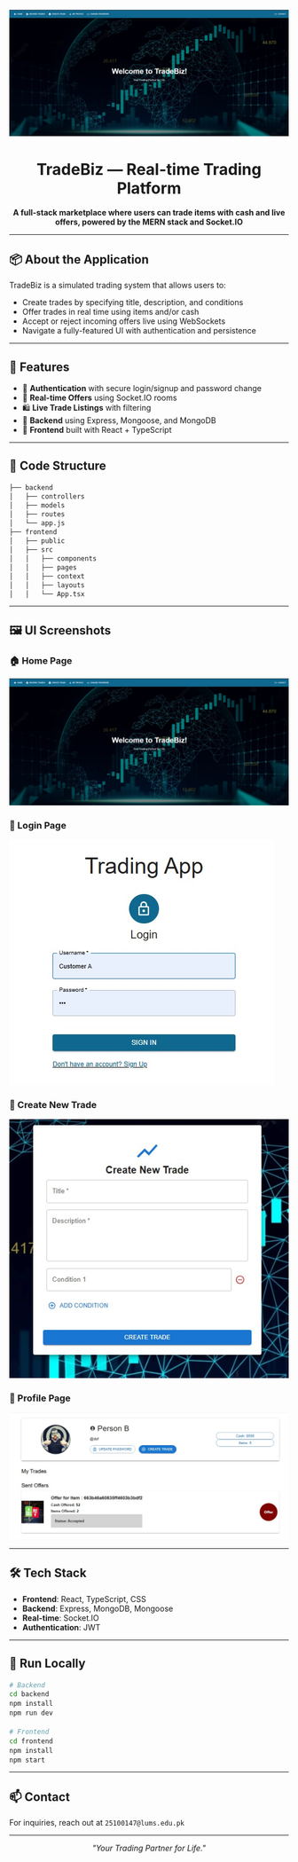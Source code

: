 ![Banner](home_page.jpeg)

<h1 align="center">TradeBiz — Real-time Trading Platform</h1>

<p align="center">
  <b>A full-stack marketplace where users can trade items with cash and live offers, powered by the MERN stack and Socket.IO</b>
</p>

---

## 📦 About the Application

TradeBiz is a simulated trading system that allows users to:
- Create trades by specifying title, description, and conditions
- Offer trades in real time using items and/or cash
- Accept or reject incoming offers live using WebSockets
- Navigate a fully-featured UI with authentication and persistence

---

## 🚀 Features

- 🔐 **Authentication** with secure login/signup and password change
- 📡 **Real-time Offers** using Socket.IO rooms
- 🛍️ **Live Trade Listings** with filtering
- 🧠 **Backend** using Express, Mongoose, and MongoDB
- 🎨 **Frontend** built with React + TypeScript

---

## 📂 Code Structure

```
├── backend
│   ├── controllers
│   ├── models
│   ├── routes
│   └── app.js
├── frontend
│   ├── public
│   ├── src
│   │   ├── components
│   │   ├── pages
│   │   ├── context
│   │   ├── layouts
│   │   └── App.tsx
```

---

## 🖼️ UI Screenshots

### 🏠 Home Page
![Home](home_page.jpeg)

### 🔐 Login Page
![Login](login_page.jpeg)

### 📄 Create New Trade
![New Trade](new_trade_page.jpeg)

### 👤 Profile Page
![Profile](profile_page.jpeg)

---

## 🛠️ Tech Stack

- **Frontend**: React, TypeScript, CSS
- **Backend**: Express, MongoDB, Mongoose
- **Real-time**: Socket.IO
- **Authentication**: JWT

---

## 🧪 Run Locally

```bash
# Backend
cd backend
npm install
npm run dev

# Frontend
cd frontend
npm install
npm start
```

---

## 📫 Contact

For inquiries, reach out at `25100147@lums.edu.pk`

---

<p align="center"><i>"Your Trading Partner for Life."</i></p>
